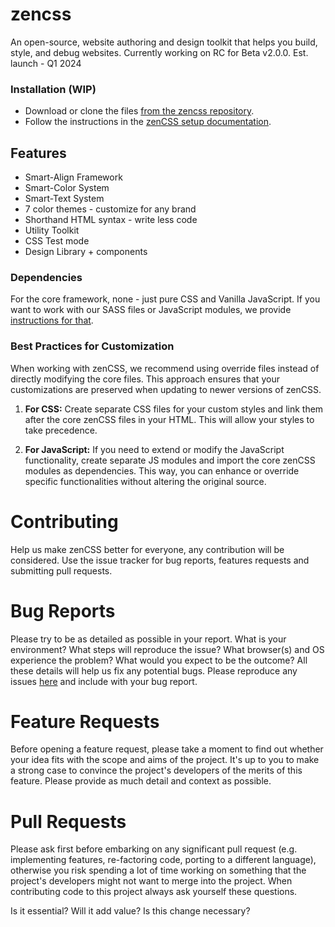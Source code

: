 # zencss

An open-source, website authoring and design toolkit that helps you build, style, and debug websites. Currently working on RC for Beta v2.0.0. Est. launch - Q1 2024

### Installation (WIP)

- Download or clone the files [from the zencss repository](https://github.com/zen-solutions/zencss).
- Follow the instructions in the [zenCSS setup documentation](https://zencss.com/docs/help-desk/installation.html).


## Features

- Smart-Align Framework
- Smart-Color System
- Smart-Text System
- 7 color themes - customize for any brand
- Shorthand HTML syntax - write less code
- Utility Toolkit 
- CSS Test mode
- Design Library + components

### Dependencies

For the core framework, none - just pure CSS and Vanilla JavaScript. If you want to work with our SASS files or JavaScript modules, we provide [instructions for that](https://zencss.com/docs/help-desk/installation-source.html).

### Best Practices for Customization

When working with zenCSS, we recommend using override files instead of directly modifying the core files. This approach ensures that your customizations are preserved when updating to newer versions of zenCSS.

1. **For CSS:** Create separate CSS files for your custom styles and link them after the core zenCSS files in your HTML. This will allow your styles to take precedence.

2. **For JavaScript:** If you need to extend or modify the JavaScript functionality, create separate JS modules and import the core zenCSS modules as dependencies. This way, you can enhance or override specific functionalities without altering the original source.

# Contributing
Help us make zenCSS better for everyone, any contribution will be considered. Use the issue tracker for bug reports, features requests and submitting pull requests.

# Bug Reports
Please try to be as detailed as possible in your report. What is your environment? What steps will reproduce the issue? What browser(s) and OS experience the problem? What would you expect to be the outcome? All these details will help us fix any potential bugs. Please reproduce any issues [here](https://codepen.io/ScrmSe4L6/pen/ExrQRdE) and include with your bug report. 

# Feature Requests
Before opening a feature request, please take a moment to find out whether your idea fits with the scope and aims of the project. It's up to you to make a strong case to convince the project's developers of the merits of this feature. Please provide as much detail and context as possible.

# Pull Requests
Please ask first before embarking on any significant pull request (e.g. implementing features, re-factoring code, porting to a different language), otherwise you risk spending a lot of time working on something that the project's developers might not want to merge into the project. When contributing code to this project always ask yourself these questions.

Is it essential?
Will it add value?
Is this change necessary?
